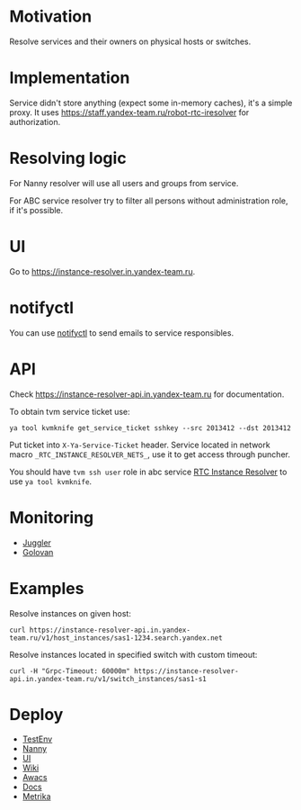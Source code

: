 # Motivation

Resolve services and their owners on physical hosts or switches.

# Implementation

Service didn't store anything (expect some in-memory caches), it's a simple proxy.
It uses https://staff.yandex-team.ru/robot-rtc-iresolver for authorization.

# Resolving logic

For Nanny resolver will use all users and groups from service.

For ABC service resolver try to filter all persons without administration role, if it's possible.

# UI

Go to https://instance-resolver.in.yandex-team.ru.

# notifyctl

You can use [notifyctl](https://a.yandex-team.ru/arc/trunk/arcadia/infra/rtc/notifyctl) to send emails to service responsibles.

# API

Check https://instance-resolver-api.in.yandex-team.ru for documentation.

To obtain tvm service ticket use:

    ya tool kvmknife get_service_ticket sshkey --src 2013412 --dst 2013412

Put ticket into `X-Ya-Service-Ticket` header. Service located in network macro `_RTC_INSTANCE_RESOLVER_NETS_`,
use it to get access through puncher.

You should have `tvm ssh user` role in abc service [RTC Instance Resolver](https://abc.yandex-team.ru/services/rtc_instance_resolver/) to use `ya tool kvmknife`.

# Monitoring

* [Juggler](https://juggler.yandex-team.ru/dashboards/rtc-instance-resolver/)
* [Golovan](https://yasm.yandex-team.ru/template/panel/rtc_instance_resolver/)

# Examples

Resolve instances on given host:

    curl https://instance-resolver-api.in.yandex-team.ru/v1/host_instances/sas1-1234.search.yandex.net

Resolve instances located in specified switch with custom timeout:

    curl -H "Grpc-Timeout: 60000m" https://instance-resolver-api.in.yandex-team.ru/v1/switch_instances/sas1-s1

# Deploy

* [TestEnv](https://beta-testenv.yandex-team.ru/project/runtime_cloud/job/YANDEX_RTC_INSTANCE_RESOLVER_DAEMON/history?limit=20)
* [Nanny](https://nanny.yandex-team.ru/ui/#/services/catalog/rtc-instance-resolver-production/)
* [UI](https://nanny.yandex-team.ru/ui/#/services/catalog/instance-resolver-ui/)
* [Wiki](https://wiki.yandex-team.ru/runtime-cloud/instance-resolver/)
* [Awacs](https://nanny.yandex-team.ru/ui/#/awacs/namespaces/list/instance-resolver/show/)
* [Docs](https://docs.yandex-team.ru/rtc/instance-resolver)
* [Metrika](https://metrika.yandex.ru/dashboard?group=day&period=week&id=74506744)
